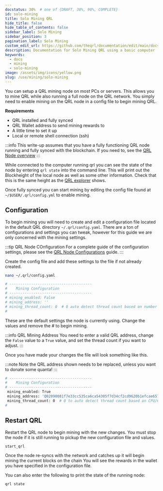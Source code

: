 ```yaml
---
docstatus: 30%  # one of {DRAFT, 30%, 90%, COMPLETE}
id: solo-mining
title: Solo Mining QRL
hide_title: false
hide_table_of_contents: false
sidebar_label: Solo Mining
sidebar_position: 3
pagination_label: Solo Mining
custom_edit_url: https://github.com/theqrl/documentation/edit/main/docs/Mining/solo-mining.md
description: Documentation for Solo Mining QRL using a basic computer
keywords:
  - docs
  - mining
  - solo-mining
image: /assets/img/icons/yellow.png
slug: /use/mining/solo-mining
---
```



You can setup a QRL mining node on most PCs or servers. This allows you to mine QRL while also running a full node on the QRL network. You simply need to enable mining on the QRL node in a config file to begin mining QRL.


__Requirements__

- QRL installed and fully synced
- QRL Wallet address to send mining rewards to
- A little time to set it up
- Local or remote shell connection (ssh)

:::info
This write-up assumes that you have a fully functioning QRL node running and fully synced with the blockchain. If you need to, see the [QRL Node overview](/use/node/overview)
:::

While connected to the computer running qrl you can see the state of the node by entering `qrl state` into the command line. This will print out the Blockheight of the local node as well as some other information. Check that this is the same height as the [QRL explorer](https://explorer.theqrl.org) shows. 

Once fully synced you can start mining by editing the config file found at `~/$USER/.qrl/config.yml` to enable mining. 


## Configuration

To begin mining you will need to create and edit a configuration file located in the default QRL directory `~/.qrl/config.yaml`. There are a ton of configurations and settings you can tweak, however for this guide we are only concerned with the mining settings. 

:::tip QRL Node COnfiguration
For a complete guide of the configuration settings, please see the [QRL Node Configurations](/use/node/config) guide.
:::


Create the config file and add these settings to the file if not already created.

```bash
nano ~/.qrl/config.yaml
```

```bash
# --------------------------------------
#    Mining Configuration
# --------------------------------------
# mining_enabled: False
# mining_address: ''
# mining_thread_count: 0  # 0 auto detect thread count based on number of processors
#
```

These are the default settings the node is currently using. Change the values and remove the \# to begin mining. 

:::info QRL Mining Address
You need to enter a valid QRL address, change the `False` value to a `True` value, and set the thread count if you want to adjust. 
:::

Once you have made your changes the file will look something like this. 

:::note
Note the QRL address shown needs to be replaced, unless you want to donate some quanta!
:::

```bash
# --------------------------------------
#    Mining Configuration
# --------------------------------------
 mining_enabled: True
 mining_address: 'Q02090081f7e33cc535ca6ca54305f7d34cf2cd9620b1efcae657a76ca4c072902dfc4ed0f23a4a'
 mining_thread_count: 0  # 0 to auto detect thread count based on CPU/GPU number of processors
#
```

## Restart QRL

Restart the QRL node to begin mining with the new changes. You must stop the node if it is still running to pickup the new configuration file and values.

```bash
start_qrl
```

Once the node re-syncs with the network and catches up it will begin mining the current blocks on the chain You will see the rewards in the wallet you have specified in the configuration file.

You can also enter the following to print the state of the running node:

```bash
qrl state
```